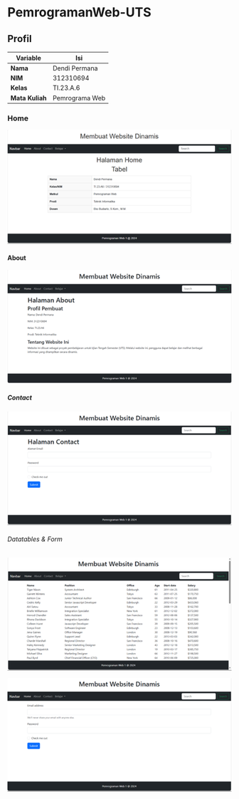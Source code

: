 # PemrogramanWeb-UTS

## Profil

| Variable        | Isi            |
| --------------- | -------------- |
| **Nama**        | Dendi Permana  |
| **NIM**         | 312310694      |
| **Kelas**       | TI.23.A.6      |
| **Mata Kuliah** | Pemrograma Web |

### Home

![Gambar 1](Screenshot/ss1.png)

#### About

![Gambar 2](Screenshot/ss2.png)

##### Contact

![Gambar 3](Screenshot/ss3.png)

###### Datatables & Form

![Gambar 4](Screenshot/ss4.png)

![Gambar 5](Screenshot/ss5.png)
